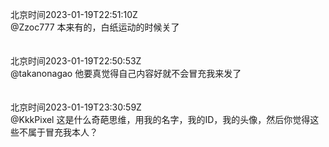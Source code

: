 北京时间2023-01-19T22:51:10Z<br>@Zzoc777 本来有的，白纸运动的时候关了<br><br><br>北京时间2023-01-19T22:50:53Z<br>@takanonagao 他要真觉得自己内容好就不会冒充我来发了<br><br><br>北京时间2023-01-19T23:30:59Z<br>@KkkPixel 这是什么奇葩思维，用我的名字，我的ID，我的头像，然后你觉得这些不属于冒充我本人？<br><br><br>